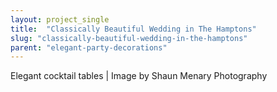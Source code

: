 ```yaml
---
layout: project_single
title:  "Classically Beautiful Wedding in The Hamptons"
slug: "classically-beautiful-wedding-in-the-hamptons"
parent: "elegant-party-decorations"
---
```

Elegant cocktail tables | Image by Shaun Menary Photography